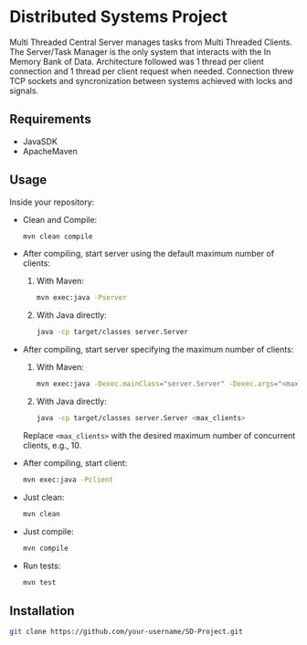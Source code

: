# Distributed Systems Project
Multi Threaded Central Server manages tasks from Multi Threaded Clients. The Server/Task Manager is the only system that interacts with the In Memory Bank of Data. Architecture followed was 1 thread per client connection and 1 thread per client request when needed.
Connection threw TCP sockets and syncronization between systems achieved with locks and signals. 

## Requirements
- JavaSDK
- ApacheMaven

## Usage
Inside your repository:
- Clean and Compile:
    ```bash
    mvn clean compile
    ```

- After compiling, start server using the default maximum number of clients:
    1. With Maven:
        ```bash
        mvn exec:java -Pserver
        ```
    2. With Java directly:
        ```bash
        java -cp target/classes server.Server
        ```

- After compiling, start server specifying the maximum number of clients:
    1. With Maven:
        ```bash
        mvn exec:java -Dexec.mainClass="server.Server" -Dexec.args="<max_clients>"
        ```

    2. With Java directly:
        ```bash
        java -cp target/classes server.Server <max_clients>
        ```
    Replace `<max_clients>` with the desired maximum number of concurrent clients, e.g., 10.

- After compiling, start client:
    ```bash
    mvn exec:java -Pclient
    ```

- Just clean:
    ```bash
    mvn clean
    ```
- Just compile:
    ```bash
    mvn compile
    ```

- Run tests:
    ```bash
    mvn test
    ```

## Installation

```bash
git clone https://github.com/your-username/SD-Project.git
```


